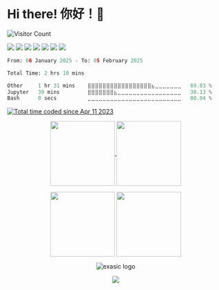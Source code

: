 # Hi there! 你好！👋
![Visitor Count](https://profile-counter.glitch.me/tongwu/count.svg)

<p>
  <!-- <a href="https://www.linkedin.com/in/ted-tongwu/"><img src="https://img.shields.io/badge/LinkedIn-0077B5?style=for-the-badge&logo=linkedin&logoColor=white"/></a> -->
  <a href="https://leetcode.com/TedWoo/"><img src="https://img.shields.io/badge/-LeetCode-FFA116?style=for-the-badge&logo=LeetCode&logoColor=black"/></a>
  <a href="https://steamcommunity.com/id/TedWu/"><img src="https://img.shields.io/badge/Steam-000000?style=for-the-badge&logo=steam&logoColor=white"/></a>
  <a href=""><img src="https://img.shields.io/badge/chatGPT-74aa9c?style=for-the-badge&logo=openai&logoColor=white"/></a>
  <a href=""><img src="https://img.shields.io/badge/mac%20os-000000?style=for-the-badge&logo=macos&logoColor=F0F0F0"/></a>
  <a href=""><img src="https://img.shields.io/badge/Windows-0078D6?style=for-the-badge&logo=windows&logoColor=white"/></a>
  <a href=""><img src="https://img.shields.io/badge/Ubuntu-E95420?style=for-the-badge&logo=ubuntu&logoColor=white"/></a>
  <a href=""><img src="https://img.shields.io/badge/Switch-E60012?style=for-the-badge&logo=nintendo-switch&logoColor=white"/></a>
  <!-- <a href=""><img src="https://img.shields.io/badge/Google%20Drive-4285F4?style=for-the-badge&logo=googledrive&logoColor=white" /></a> -->
  <!-- <img alt="PySpark" src="https://img.shields.io/badge/PySpark-ffffff?style=for-the-badge&logo=apachespark&logoColor=#E35A16">
  <a href=""><img src="https://img.shields.io/badge/Hetzner-D50C2D?style=for-the-badge&logo=hetzner&logoColor=white"/></a>
  <a href=""><img src="https://img.shields.io/badge/PyTorch-EE4C2C?style=for-the-badge&logo=pytorch&logoColor=white"/></a>
  <a href=""><img src="https://img.shields.io/badge/TensorFlow-FF6F00?style=for-the-badge&logo=tensorflow&logoColor=white"/></a> -->
</p>


<!--START_SECTION:waka-->

```python
From: 06 January 2025 - To: 05 February 2025

Total Time: 2 hrs 10 mins

Other     1 hr 31 mins    ⣿⣿⣿⣿⣿⣿⣿⣿⣿⣿⣿⣿⣿⣿⣿⣿⣿⣦⣀⣀⣀⣀⣀⣀⣀   69.83 %
Jupyter   39 mins         ⣿⣿⣿⣿⣿⣿⣿⣦⣀⣀⣀⣀⣀⣀⣀⣀⣀⣀⣀⣀⣀⣀⣀⣀⣀   30.13 %
Bash      0 secs          ⣀⣀⣀⣀⣀⣀⣀⣀⣀⣀⣀⣀⣀⣀⣀⣀⣀⣀⣀⣀⣀⣀⣀⣀⣀   00.04 %
```

<!--END_SECTION:waka-->
<p>
  <a href="https://wakatime.com/@4e43b44f-429e-4c01-b2e3-4e932baefd36"><img src="https://wakatime.com/badge/user/4e43b44f-429e-4c01-b2e3-4e932baefd36.svg" alt="Total time coded since Apr 11 2023" /></a>
</p>


<p align="center">
  <a href="https://github.com/TongWu">
    <img align="center"
         height="150em"
         src="https://github-readme-stats.vercel.app/api?username=TongWu&show_icons=true&include_all_commits=true&count_private=true&theme=apprentice&hide_border=true&bg_color=0D1117&hide=prs,issues&hide_rank=true" />
  </a>
  <a href="https://github.com/TongWu">
    <img align="center"
         height="150em"
         src="https://github-readme-stats.vercel.app/api/top-langs?username=TongWu&show_icons=true&include_all_commits=true&count_private=true&theme=apprentice&hide_border=true&bg_color=0D1117&layout=compact&hide=jupyter%20notebook,html" />
  </a>
</p>

<p align="center">
    <img align="center"
         height="150em"
         src="https://github-profile-summary-cards.vercel.app/api/cards/profile-details?username=tongwu&theme=github_dark" />
    <img align="center"
         height="150em"
         src="http://github-profile-summary-cards.vercel.app/api/cards/productive-time?username=tongwu&theme=github_dark&utcOffset=8" />
  </a>
</p>
  <!--
  <a href="https://github.com/TongWu">
    <img align="center"
         height="150em"
         src="https://github-readme-stats.vercel.app/api/wakatime?username=TedWu&layout=default&theme=dark&langs_count=10&count_private=true&include_all_commits=true" />
  </a>
-->
<p align="center">
  <img src="https://skillicons.dev/icons?i=c,cpp,python,r,java,mysql,mongodb,matlab,pytorch,tensorflow,docker,postman,linux,arduino,raspberrypi&theme=dark" alt="exasic logo" />
</p>
<p align="center">
  <a href="https://github.com/TongWu">
    <img
      align="center"
      src="https://github-profile-trophy.vercel.app/?username=TongWu&theme=onedark&no-frame=true&row=1&&margin-w=20&no-bg=true"/>
  </a>
</a>
</p>


